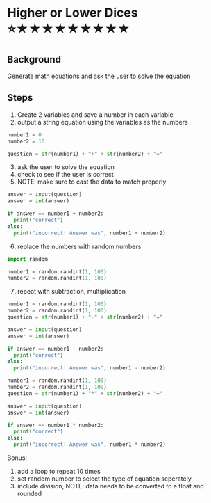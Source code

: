 # Higher or Lower Dices <br> ⭐★★★★★★★★★

## Background

Generate math equations and ask the user to solve the equation

## Steps

1. Create 2 variables and save a number in each variable
2. output a string equation using the variables as the numbers

```python
number1 = 0
number2 = 10

question = str(number1) + "+" + str(number2) + "="
```

3. ask the user to solve the equation
4. check to see if the user is correct
5. NOTE: make sure to cast the data to match properly

```python
answer = input(question)
answer = int(answer)

if answer == number1 + number2:
  print("correct")
else:
  print("incorrect! Answer was", number1 + number2)
```

6. replace the numbers with random numbers

```python
import random

number1 = random.randint(1, 100)
number2 = random.randint(1, 100)
```

7. repeat with subtraction, multiplication

```python
number1 = random.randint(1, 100)
number2 = random.randint(1, 100)
question = str(number1) + "-" + str(number2) + "="

answer = input(question)
answer = int(answer)

if answer == number1 - number2:
  print("correct")
else:
  print("incorrect! Answer was", number1 - number2)

number1 = random.randint(1, 100)
number2 = random.randint(1, 100)
question = str(number1) + "*" + str(number2) + "="

answer = input(question)
answer = int(answer)

if answer == number1 * number2:
  print("correct")
else:
  print("incorrect! Answer was", number1 * number2)
```

Bonus:

1. add a loop to repeat 10 times
2. set random number to select the type of equation seperately
3. include division, NOTE: data needs to be converted to a float and rounded

